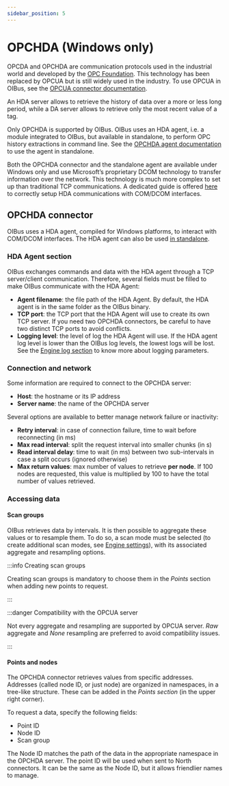 ```yaml
---
sidebar_position: 5
---
```


# OPCHDA (Windows only)
OPCDA and OPCHDA are communication protocols used in the industrial world and developed by the 
[OPC Foundation](https://opcfoundation.org/). This technology has been replaced by OPCUA but is still widely used in 
the industry. To use OPCUA in OIBus, see the [OPCUA connector documentation](docs/guide/south-connectors/opcua.md).

An HDA server allows to retrieve the history of data over a more or less long period, while a DA server allows to 
retrieve only the most recent value of a tag.

Only OPCHDA is supported by OIBus. OIBus uses an HDA agent, i.e. a module integrated to OIBus, but available in 
standalone, to perform OPC history extractions in command line. See the 
[OPCHDA agent documentation](docs/guide/advanced/opchda-agent.md) to use the agent in standalone.

Both the OPCHDA connector and the standalone agent are available under Windows only and use Microsoft’s proprietary DCOM
technology to transfer information over the network. This technology is much more complex to set up than traditional TCP
communications. A dedicated guide is offered [here](docs/guide/advanced/opchda-dcom.md) to correctly setup HDA communications 
with COM/DCOM interfaces.


## OPCHDA connector
OIBus uses a HDA agent, compiled for Windows platforms, to interact with COM/DCOM interfaces. The HDA agent can also be
used [in standalone](docs/guide/advanced/opchda-agent.md). 

### HDA Agent section
OIBus exchanges commands and data with the HDA agent through a TCP server/client communication. Therefore, several 
fields must be filled to make OIBus communicate with the HDA Agent:
- **Agent filename**: the file path of the HDA Agent. By default, the HDA agent is in the same folder as the OIBus binary.
- **TCP port**: the TCP port that the HDA Agent will use to create its own TCP server. If you need two OPCHDA connectors, 
be careful to have two distinct TCP ports to avoid conflicts.
- **Logging level**: the level of log the HDA Agent will use. If the HDA agent log level is lower than the OIBus log levels, 
the lowest logs will be lost. See the [Engine log section](docs/guide/engine/logging-parameters.md) to know more about logging parameters.

### Connection and network
Some information are required to connect to the OPCHDA server:
- **Host**: the hostname or its IP address
- **Server name**: the name of the OPCHDA server

Several options are available to better manage network failure or inactivity:
- **Retry interval**: in case of connection failure, time to wait before reconnecting (in ms)
- **Max read interval**: split the request interval into smaller chunks (in s)
- **Read interval delay**: time to wait (in ms) between two sub-intervals in case a split occurs (ignored otherwise)
- **Max return values**: max number of values to retrieve **per node**. If 100 nodes are requested, this value is 
multiplied by 100 to have the total number of values retrieved.


### Accessing data
#### Scan groups
OIBus retrieves data by intervals. It is then possible to aggregate these values or to resample them. To do so, a scan 
mode must be selected (to create additional scan modes, see [Engine settings](docs/guide/engine/scan-modes.md)), with its 
associated aggregate and resampling options.

:::info Creating scan groups

Creating scan groups is mandatory to choose them in the _Points_ section when adding new points to request.

:::

:::danger Compatibility with the OPCUA server

Not every aggregate and resampling are supported by OPCUA server. _Raw_ aggregate and _None_ resampling are preferred to
avoid compatibility issues.

:::


#### Points and nodes
The OPCHDA connector retrieves values from specific addresses. Addresses (called node ID, or just node) are organized in
namespaces, in a tree-like structure. These can be added in the _Points section_ (in the upper right corner).

To request a data, specify the following fields:
- Point ID
- Node ID
- Scan group

The Node ID matches the path of the data in the appropriate namespace in the OPCHDA server. The point ID will be used
when sent to North connectors. It can be the same as the Node ID, but it allows friendlier names to manage.
